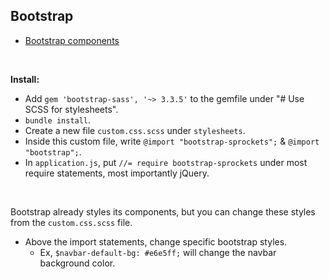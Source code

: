 ## Bootstrap

- [Bootstrap components](https://getbootstrap.com/docs/3.3/components/)

<br>

**Install:**

- Add `gem 'bootstrap-sass', '~> 3.3.5'` to the gemfile under "# Use SCSS for stylesheets".
- `bundle install`.
- Create a new file `custom.css.scss` under `stylesheets`.
- Inside this custom file, write `@import "bootstrap-sprockets";` & `@import "bootstrap";`.
- In `application.js`, put `//= require bootstrap-sprockets` under most require statements, most importantly jQuery.

<br>

Bootstrap already styles its components, but you can change these styles from the `custom.css.scss` file.

- Above the import statements, change specific bootstrap styles.
     - Ex, `$navbar-default-bg: #e6e5ff;` will change the navbar background color.
